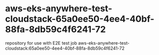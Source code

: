 # aws-eks-anywhere-test-cloudstack-65a0ee50-4ee4-40bf-88fa-8db59c4f6241-72
repository for use with E2E test job aws-eks-anywhere-test-cloudstack:65a0ee50-4ee4-40bf-88fa-8db59c4f6241-72
